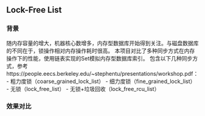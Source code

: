 Lock-Free List
--------------

### 背景
随内存容量的增大，机器核心数增多，内存型数据库开始得到关注。与磁盘数据库的不同在于，锁操作相对内存操作耗时很高。
本项目对比了多种同步方式在内存操作下的性能，使用链表实现的Set模拟内存型数据库索引。
包含以下几种同步方式，参考https://people.eecs.berkeley.edu/~stephentu/presentations/workshop.pdf：<br>
    - 粗力度锁（coarse_grained_lock_list）
    - 细力度锁（fine_grained_lock_list）
    - 无锁（lock_free_list）
    - 无锁+垃圾回收（lock_free_rcu_list）

### 效果对比